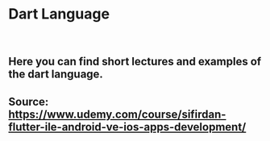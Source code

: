 # Dart Language

<br />

## Here you can find short lectures and examples of the dart language. 
## Source: https://www.udemy.com/course/sifirdan-flutter-ile-android-ve-ios-apps-development/
